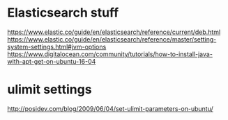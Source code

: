 

# Elasticsearch stuff

https://www.elastic.co/guide/en/elasticsearch/reference/current/deb.html
https://www.elastic.co/guide/en/elasticsearch/reference/master/setting-system-settings.html#jvm-options
https://www.digitalocean.com/community/tutorials/how-to-install-java-with-apt-get-on-ubuntu-16-04


# ulimit settings
http://posidev.com/blog/2009/06/04/set-ulimit-parameters-on-ubuntu/

